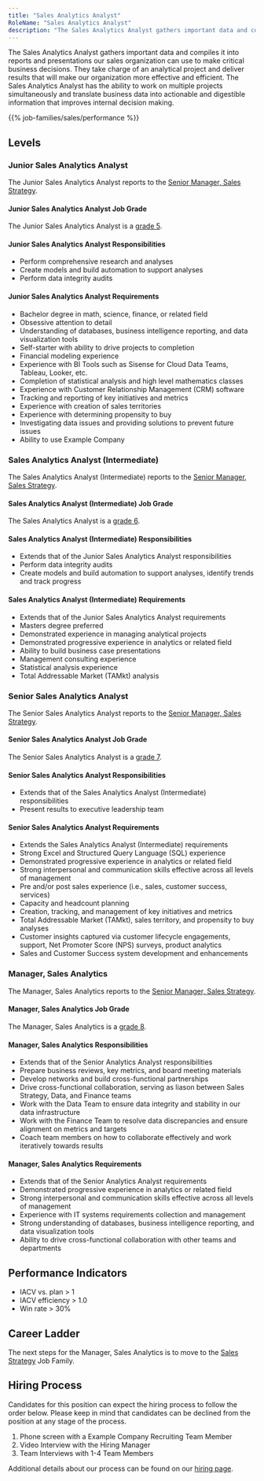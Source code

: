 ```yaml
---
title: "Sales Analytics Analyst"
RoleName: "Sales Analytics Analyst"
description: "The Sales Analytics Analyst gathers important data and compiles it into reports and presentations our sales organization can use to make critical business decisions."
---
```


The Sales Analytics Analyst gathers important data and compiles it into reports and presentations our sales organization can use to make critical business decisions. They take charge of an analytical project and deliver results that will make our organization more effective and efficient. The Sales Analytics Analyst has the ability to work on multiple projects simultaneously and translate business data into actionable and digestible information that improves internal decision making.

{{% job-families/sales/performance %}}

## Levels

### Junior Sales Analytics Analyst

The Junior Sales Analytics Analyst reports to the [Senior Manager, Sales Strategy](/job-families/sales/sales-strategy/).

#### Junior Sales Analytics Analyst Job Grade

The Junior Sales Analytics Analyst is a [grade 5](/handbook/total-rewards/compensation/compensation-calculator/#example_company-job-grades).

#### Junior Sales Analytics Analyst Responsibilities

- Perform comprehensive research and analyses
- Create models and build automation to support analyses
- Perform data integrity audits

#### Junior Sales Analytics Analyst Requirements

- Bachelor degree in math, science, finance, or related field
- Obsessive attention to detail
- Understanding of databases, business intelligence reporting, and data visualization tools
- Self-starter with ability to drive projects to completion
- Financial modeling experience
- Experience with BI Tools such as Sisense for Cloud Data Teams, Tableau, Looker, etc.
- Completion of statistical analysis and high level mathematics classes
- Experience with Customer Relationship Management (CRM) software
- Tracking and reporting of key initiatives and metrics
- Experience with creation of sales territories
- Experience with determining propensity to buy
- Investigating data issues and providing solutions to prevent future issues
- Ability to use Example Company

### Sales Analytics Analyst (Intermediate)

The Sales Analytics Analyst (Intermediate) reports to the [Senior Manager, Sales Strategy](/job-families/sales/sales-strategy/).

#### Sales Analytics Analyst (Intermediate) Job Grade

The Sales Analytics Analyst is a [grade 6](/handbook/total-rewards/compensation/compensation-calculator/#example_company-job-grades).

#### Sales Analytics Analyst (Intermediate) Responsibilities

- Extends that of the Junior Sales Analytics Analyst responsibilities
- Perform data integrity audits
- Create models and build automation to support analyses, identify trends and track progress

#### Sales Analytics Analyst (Intermediate) Requirements

- Extends that of the Junior Sales Analytics Analyst requirements
- Masters degree preferred
- Demonstrated experience in managing analytical projects
- Demonstrated progressive experience in analytics or related field
- Ability to build business case presentations
- Management consulting experience
- Statistical analysis experience
- Total Addressable Market (TAMkt) analysis

### Senior Sales Analytics Analyst

The Senior Sales Analytics Analyst reports to the [Senior Manager, Sales Strategy](/job-families/sales/sales-strategy/).

#### Senior Sales Analytics Analyst Job Grade

The Senior Sales Analytics Analyst is a [grade 7](/handbook/total-rewards/compensation/compensation-calculator/#example_company-job-grades).

#### Senior Sales Analytics Analyst Responsibilities

- Extends that of the Sales Analytics Analyst (Intermediate) responsibilities
- Present results to executive leadership team

#### Senior Sales Analytics Analyst Requirements

- Extends the Sales Analytics Analyst (Intermediate) requirements
- Strong Excel and Structured Query Language (SQL) experience
- Demonstrated progressive experience in analytics or related field
- Strong interpersonal and communication skills effective across all levels of management
- Pre and/or post sales experience (i.e., sales, customer success, services)
- Capacity and headcount planning
- Creation, tracking, and management of key initiatives and metrics
- Total Addressable Market (TAMkt), sales territory, and propensity to buy analyses
- Customer insights captured via customer lifecycle engagements, support, Net Promoter Score (NPS) surveys, product analytics
- Sales and Customer Success system development and enhancements

### Manager, Sales Analytics

The Manager, Sales Analytics reports to the [Senior Manager, Sales Strategy](/job-families/sales/sales-strategy/).

#### Manager, Sales Analytics  Job Grade

The Manager, Sales Analytics is a [grade 8](/handbook/total-rewards/compensation/compensation-calculator/#example_company-job-grades).

#### Manager, Sales Analytics  Responsibilities

- Extends that of the Senior Analytics Analyst responsibilities
- Prepare business reviews, key metrics, and board meeting materials
- Develop networks and build cross-functional partnerships
- Drive cross-functional collaboration, serving as liason between Sales Strategy, Data, and Finance teams
- Work with the Data Team to ensure data integrity and stability in our data infrastructure
- Work with the Finance Team to resolve data discrepancies and ensure alignment on metrics and targets
- Coach team members on how to collaborate effectively and work iteratively towards results

#### Manager, Sales Analytics Requirements

- Extends that of the Senior Analytics Analyst requirements
- Demonstrated progressive experience in analytics or related field
- Strong interpersonal and communication skills effective across all levels of management
- Experience with IT systems requirements collection and management
- Strong understanding of databases, business intelligence reporting, and data visualization tools
- Ability to drive cross-functional collaboration with other teams and departments

## Performance Indicators

- IACV vs. plan > 1
- IACV efficiency > 1.0
- Win rate > 30%

## Career Ladder

The next steps for the Manager, Sales Analytics is to move to the [Sales Strategy](/job-families/sales/sales-strategy/) Job Family.

## Hiring Process

Candidates for this position can expect the hiring process to follow the order below. Please keep in mind that candidates can be declined from the position at any stage of the process.

1. Phone screen with a Example Company Recruiting Team Member
1. Video Interview with the Hiring Manager
1. Team Interviews with 1-4 Team Members

Additional details about our process can be found on our [hiring page](/handbook/hiring/).
